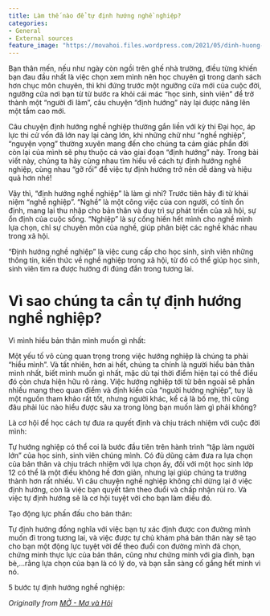 ```yaml
---
title: Làm thế nào để tự định hướng nghề nghiệp?
categories:
- General
- External sources
feature_image: "https://movahoi.files.wordpress.com/2021/05/dinh-huong-nghe-nghiep-01.png"
---
```


Bạn thân mến, nếu như ngày còn ngồi trên ghế nhà trường, điều từng khiến bạn đau đầu nhất là việc chọn xem mình nên học chuyên gì trong danh sách hơn chục môn chuyên, thì khi đứng trước một ngưỡng cửa mới của cuộc đời, ngưỡng cửa nơi bạn từ từ bước ra khỏi cái mác “học sinh, sinh viên” để trở thành một “người đi làm”, câu chuyện “định hướng” này lại được nâng lên một tầm cao mới. 

Câu chuyện định hướng nghề nghiệp thường gắn liền với kỳ thi Đại học, áp lực thi cử vốn đã lớn nay lại càng lớn, khi những chữ như “nghề nghiệp”, “nguyện vọng” thường xuyên mang đến cho chúng ta cảm giác phần đời còn lại của mình sẽ phụ thuộc cả vào giai đoạn “định hướng” này. Trong bài viết này, chúng ta hãy cùng nhau tìm hiểu về cách tự định hướng nghề nghiệp, cùng nhau “gỡ rối” để việc tự định hướng trở nên dễ dàng và hiệu quả hơn nhé! 

Vậy thì, “định hướng nghề nghiệp” là làm gì nhỉ?
Trước tiên hãy đi từ khái niệm “nghề nghiệp”. “Nghề” là một công việc của con người, có tính ổn định, mang lại thu nhập cho bản thân và duy trì sự phát triển của xã hội, sự ổn định của cuộc sống. “Nghiệp” là sự cống hiến hết mình cho nghề mình lựa chọn, chỉ sự chuyên môn của nghề, giúp phân biệt các nghề khác nhau trong xã hội. 

“Định hướng nghề nghiệp” là việc cung cấp cho học sinh, sinh viên những thông tin, kiến thức về nghề nghiệp trong xã hội, từ đó có thể giúp học sinh, sinh viên tìm ra được hướng đi đúng đắn trong tương lai. 

# Vì sao chúng ta cần tự định hướng nghề nghiệp?
Vì mình hiểu bản thân mình muốn gì nhất: 

Một yếu tố vô cùng quan trọng trong việc hướng nghiệp là chúng ta phải “hiểu mình”. Và tất nhiên, hơn ai hết, chúng ta chính là người hiểu bản thân mình nhất, biết mình muốn gì nhất, mặc dù tại thời điểm hiện tại có thể điều đó còn chưa hiện hữu rõ ràng. Việc hướng nghiệp tới từ bên ngoài sẽ phần nhiều mang theo quan điểm và định kiến của “người hướng nghiệp”, tuy là một nguồn tham khảo rất tốt, nhưng người khác, kể cả là bố mẹ, thì cũng đâu phải lúc nào hiểu được sâu xa trong lòng bạn muốn làm gì phải không? 

Là cơ hội để học cách tự đưa ra quyết định và chịu trách nhiệm với cuộc đời mình:

Tự hướng nghiệp có thể coi là bước đầu tiên trên hành trình “tập làm người lớn” của học sinh, sinh viên chúng mình. Có đủ dũng cảm đưa ra lựa chọn của bản thân và chịu trách nhiệm với lựa chọn ấy, đối với một học sinh lớp 12 có thể là một điều không hề đơn giản, nhưng lại giúp chúng ta trưởng thành hơn rất nhiều. Vì câu chuyện nghề nghiệp không chỉ dừng lại ở việc định hướng, còn là việc bạn quyết tâm theo đuổi và chấp nhận rủi ro. Và việc tự định hướng sẽ là cơ hội tuyệt vời cho bạn làm điều đó.

Tạo động lực phấn đấu cho bản thân:

Tự định hướng đồng nghĩa với việc bạn tự xác định được con đường mình muốn đi trong tương lai, và việc được tự chủ khám phá bản thân này sẽ tạo cho bạn một động lực tuyệt vời để theo đuổi con đường mình đã chọn, chứng minh thực lực của bản thân, cũng như chứng minh với gia đình, bạn bè,…rằng lựa chọn của bạn là có lý do, và bạn sẵn sàng cố gắng hết mình vì nó. 

5 bước tự định hướng nghề nghiệp:

<!-- more -->

_Originally from [MỞ - Mơ và Hỏi](https://movahoi.wordpress.com/2021/05/09/lam-the-nao-de-tu-dinh-huong-nghe-nghiep/)_
